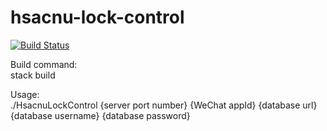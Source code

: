# hsacnu-lock-control

[![Build Status](https://travis-ci.org/zhangyutong926/hsacnu-lock-control.svg?branch=master)](https://travis-ci.org/zhangyutong926/hsacnu-lock-control)

Build command:   
stack build

Usage:  
./HsacnuLockControl {server port number} {WeChat appId} {database url} {database username} {database password}
